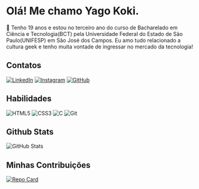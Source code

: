 # Olá! Me chamo Yago Koki.

🔎 Tenho 19 anos e estou no terceiro ano do curso de Bacharelado em Ciência e Tecnologia(BCT) pela Universidade Federal do Estado de São Paulo(UNIFESP) em São José dos Campos. Eu amo tudo relacionado a cultura geek e tenho muita vontade de ingressar no mercado da tecnologia!
## Contatos
[![LinkedIn](https://img.shields.io/badge/LinkedIn-FFF?style=for-the-badge&logo=linkedin&logoColor=black)](https://www.linkedin.com/in/yago-koki-4185a1221/) [![Instagram](https://img.shields.io/badge/-Instagram-FFF?style=for-the-badge&logo=instagram&logoColor=black)](https://www.instagram.com/yagokoki/) [![GitHub](https://img.shields.io/badge/GitHub-FFF?style=for-the-badge&logo=github&logoColor=black)](https://github.com/yagokoki)

## Habilidades
![HTML5](https://img.shields.io/badge/HTML5-FFF?style=for-the-badge&logo=html5&logoColor=black) ![CSS3](https://img.shields.io/badge/CSS3-FFF?style=for-the-badge&logo=css3&logoColor=black) ![C](https://img.shields.io/badge/C-fff?style=for-the-badge&logo=c&logoColor=black) ![Git](https://img.shields.io/badge/GIT-fff?style=for-the-badge&logo=git&logoColor=black)

## Github Stats
![GitHub Stats](https://github-readme-stats.vercel.app/api?username=yagokoki&theme=transparent&bg_color=000&border_color=fff&show_icons=true&icon_color=fff&title_color=&text_color=FFF)

## Minhas Contribuições
[![Repo Card](https://github-readme-stats.vercel.app/api/pin/?username=yagokoki&repo=dio-lab-open-source&bg_color=000&border_color=fffC&show_icons=true&icon_color=fff&title_color=&text_color=FFF)](https://github.com/yagokoki/dio-lab-open-source)
